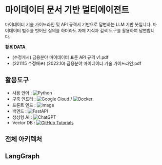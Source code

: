 # 마이데이터 문서 기반 멀티에이전트

마이데이터 기술 가이드라인 및 API 규격서 기반으로 답변하는 LLM 기반 봇입니다.
마이데이터 범주를 벗어난 질의를 하더라도 자체 지식과 검색 도구를 활용하여 답변합니다.

**활용 DATA**

- (수정게시) 금융분야 마이데이터 표준 API 규격 v1.pdf
- (221115 수정배포) (2022.10) 금융분야 마이데이터 기술 가이드라인.pdf



## 활용도구

- 사용 언어 : ![Python](https://img.shields.io/badge/python-3670A0?style=for-the-badge&logo=python&logoColor=ffdd54)
- 구축 인프라 : ![Google Cloud](https://img.shields.io/badge/GoogleCloud-%234285F4.svg?style=for-the-badge&logo=google-cloud&logoColor=white) /  ![Docker](https://img.shields.io/badge/docker-%230db7ed.svg?style=for-the-badge&logo=docker&logoColor=white)
- 프론트 엔드 : ![image](https://github.com/user-attachments/assets/a7a6c14c-906b-4b9d-8660-f4ea04f16f2b)
- 백엔드 : ![FastAPI](https://img.shields.io/badge/FastAPI-005571?style=for-the-badge&logo=fastapi)
- 생성형 AI : ![ChatGPT](https://img.shields.io/badge/chatGPT-74aa9c?style=for-the-badge&logo=openai&logoColor=white)
- Vector DB : [![GitHub Tutorials](https://img.shields.io/badge/Weaviate_Tutorials-green)](https://github.com/weaviate-tutorials/)



## 전체 아키텍처



## LangGraph
